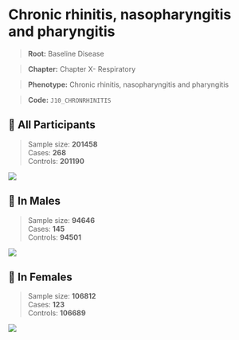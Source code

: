 # Chronic rhinitis, nasopharyngitis and pharyngitis

> **Root:** Baseline Disease  

> **Chapter:** Chapter X- Respiratory  

> **Phenotype:** Chronic rhinitis, nasopharyngitis and pharyngitis  

> **Code:** `J10_CHRONRHINITIS`

## 🧪 All Participants  
> Sample size: **201458**  
> Cases: **268**  
> Controls: **201190**
<img src="/Disease/Figures/ALL/Baseline/J10_CHRONRHINITIS.png"/>
<CsvTable src="/Disease_Data/ALL/Baseline/LG_J10_CHRONRHINITIS.csv" label="🔍 View full results" />

## 👨 In Males  
> Sample size: **94646**  
> Cases: **145**  
> Controls: **94501**
<img src="/Disease/Figures/Male/Baseline/J10_CHRONRHINITIS.png"/>
<CsvTable src="/Disease_Data/Male/Baseline/LG_J10_CHRONRHINITIS.csv" label="🔍 View full results" />

## 👩 In Females  
> Sample size: **106812**  
> Cases: **123**  
> Controls: **106689**
<img src="/Disease/Figures/Female/Baseline/J10_CHRONRHINITIS.png"/>
<CsvTable src="/Disease_Data/Female/Baseline/LG_J10_CHRONRHINITIS.csv" label="🔍 View full results" />
